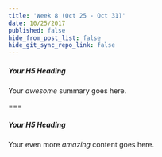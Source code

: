 ```yaml
---
title: 'Week 8 (Oct 25 - Oct 31)'
date: 10/25/2017
published: false
hide_from_post_list: false
hide_git_sync_repo_link: false
---
```


##### Your H5 Heading
Your _awesome_ summary goes here.

===

##### Your H5 Heading
Your even more *amazing* content goes here.
